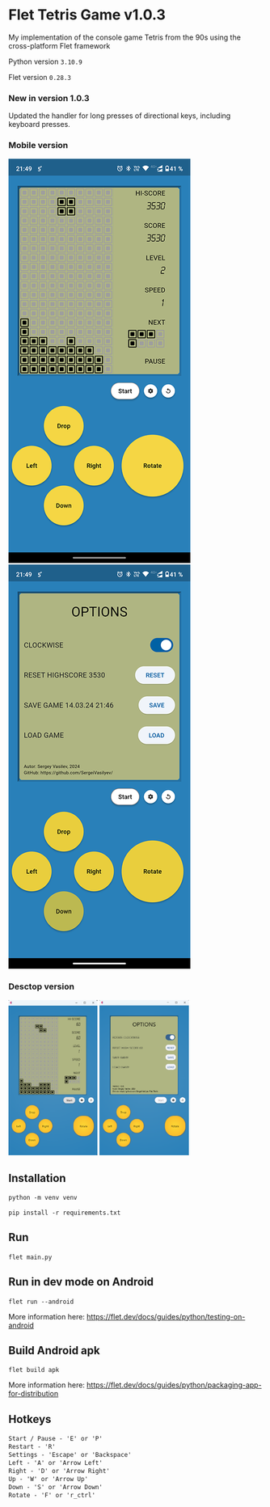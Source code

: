 # Flet Tetris Game v1.0.3

My implementation of the console game Tetris from the 90s using the cross-platform Flet framework

Python version ```3.10.9```

Flet version ```0.28.3```

### New in version 1.0.3

Updated the handler for long presses of directional keys, including keyboard presses.

### Mobile version

![alt text for screen readers](https://github.com/SergeiVasilyev/Flet_Tetris/blob/main/Doc/pics/Screen_mobile_03-800.png "Main screen")
![alt text for screen readers](https://github.com/SergeiVasilyev/Flet_Tetris/blob/main/Doc/pics/Screen_mobile_03a-800.png "Settings screen")


### Desctop version
<img src="https://github.com/SergeiVasilyev/Flet_Tetris/blob/main/Doc/pics/Tetris_desctop_main.png" alt="Main screen" style="width:35%; height:auto;"> <img src="https://github.com/SergeiVasilyev/Flet_Tetris/blob/main/Doc/pics/Tetris_desctop_options.png" alt="Settings screen" style="width:35%; height:auto;">


## Installation
```
python -m venv venv
```
```
pip install -r requirements.txt
```

## Run
```
flet main.py
```

## Run in dev mode on Android
```
flet run --android
```
More information here: https://flet.dev/docs/guides/python/testing-on-android

## Build Android apk
```
flet build apk
```
More information here: https://flet.dev/docs/guides/python/packaging-app-for-distribution

## Hotkeys
```
Start / Pause - 'E' or 'P'
Restart - 'R'
Settings - 'Escape' or 'Backspace'
Left - 'A' or 'Arrow Left'
Right - 'D' or 'Arrow Right'
Up - 'W' or 'Arrow Up'
Down - 'S' or 'Arrow Down'
Rotate - 'F' or 'r_ctrl'
```
